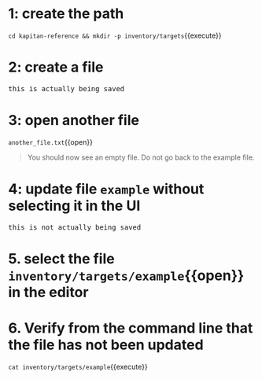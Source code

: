 # 1: create the path
`cd kapitan-reference && mkdir -p inventory/targets`{{execute}}

# 2: create a file
<pre class="file" data-filename="inventory/targets/example" data-target="replace">
this is actually being saved
</pre>

# 3: open another file
`another_file.txt`{{open}}

> You should now see an empty file. Do not go back to the example file.

# 4: update file `example` without selecting it in the UI
<pre class="file" data-filename="inventory/targets/example" data-target="replace">
this is not actually being saved
</pre>

# 5. select the file `inventory/targets/example`{{open}} in the editor

# 6. Verify from the command line that the file has **not been updated**
`cat inventory/targets/example`{{execute}}